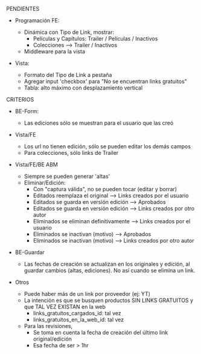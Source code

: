PENDIENTES
- Programación FE:
	- Dinámica con Tipo de Link, mostrar:
		- Películas y Capítulos: Trailer / Películas / Inactivos
		- Colecciones --> Trailer / Inactivos
	- Middleware para la vista

- Vista:
	- Formato del Tipo de Link a pestaña
	- Agregar input 'checkbox' para "No se encuentran links gratuitos"
	- Tabla: alto máximo con desplazamiento vertical

CRITERIOS
- BE-Form:
	- Las ediciones sólo se muestran para el usuario que las creó

- Vista/FE
	- Los url no tienen edición, sólo se pueden editar los demás campos
	- Para colecciones, sólo links de Trailer

- Vista/FE/BE ABM
	- Siempre se pueden generar 'altas'
	- Eliminar/Edición:
		- Con "captura válida", no se pueden tocar (editar y borrar)
		- Editados reemplaza el original			--> Links creados por el usuario
		- Editados se guarda en versión edición		--> Aprobados
		- Editados se guarda en versión edición		--> Links creados por otro autor
		- Eliminados se eliminan definitivamente	--> Links creados por el usuario
		- Eliminados se inactivan (motivo)			--> Aprobados
		- Eliminados se inactivan (motivo)			--> Links creados por otro autor

- BE-Guardar
	- Las fechas de creación se actualizan en los originales y edición, al guardar cambios (altas, ediciones). No así cuando se elimina un link.

- Otros
	- Puede haber más de un link por proveedor (ej: YT)
	- La intención es que se busquen productos SIN LINKS GRATUITOS y que TAL VEZ EXISTAN en la web
		- links_gratuitos_cargados_id: tal vez
		- links_gratuitos_en_la_web_id: tal vez
	- Para las revisiones, 
		- Se toma en cuenta la fecha de creación del último link original/edición
		- Esa fecha de ser > 1hr
